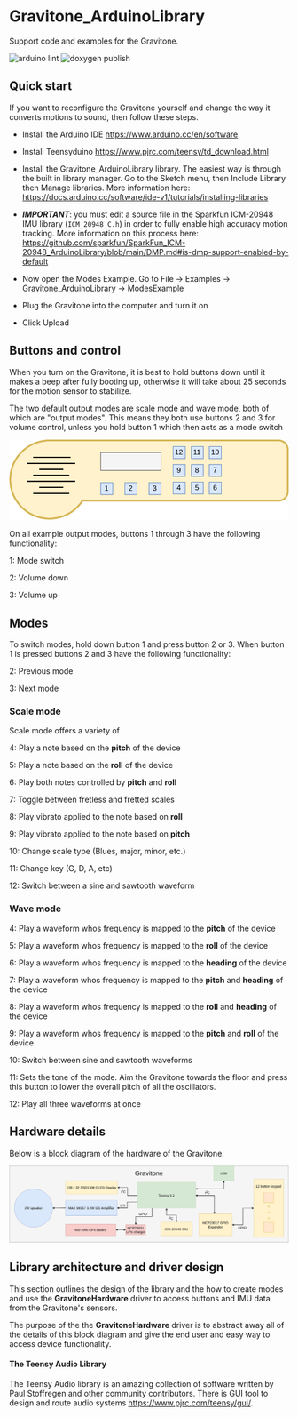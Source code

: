 # Gravitone_ArduinoLibrary

Support code and examples for the Gravitone.

![arduino lint](https://github.com/movetones/Gravitone_ArduinoLibrary/actions/workflows/main.yml/badge.svg)
![doxygen publish](https://github.com/movetones/Gravitone_ArduinoLibrary/actions/workflows/doc-deploy.yml/badge.svg)

## Quick start

If you want to reconfigure the Gravitone yourself and change the way it converts motions to sound, then follow these steps.

- Install the Arduino IDE https://www.arduino.cc/en/software
- Install Teensyduino https://www.pjrc.com/teensy/td_download.html
- Install the Gravitone_ArduinoLibrary library. The easiest way is through the built in library manager. Go to the Sketch menu, then Include Library then Manage libraries. More information here: https://docs.arduino.cc/software/ide-v1/tutorials/installing-libraries

- ***IMPORTANT***: you must edit a source file in the Sparkfun ICM-20948 IMU library (```ICM_20948_C.h```) in order to fully enable high accuracy motion tracking. More information on this process here: https://github.com/sparkfun/SparkFun_ICM-20948_ArduinoLibrary/blob/main/DMP.md#is-dmp-support-enabled-by-default

- Now open the Modes Example. Go to File -> Examples -> Gravitone_ArduinoLibrary -> ModesExample
- Plug the Gravitone into the computer and turn it on
- Click Upload



## Buttons and control

When you turn on the Gravitone, it is best to hold buttons down until it makes a beep after fully booting up, otherwise it will take about 25 seconds for the motion sensor to stabilize.

The two default output modes are scale mode and wave mode, both of which are "output modes". This means they both use buttons 2 and 3 for volume control, unless you hold button 1 which then acts as a mode switch

<img src='images/button-mapping.png'/>

On all example output modes, buttons 1 through 3 have the following functionality:

1: Mode switch

2: Volume down

3: Volume up

## Modes
To switch modes, hold down button 1 and press button 2 or 3. When button 1 is pressed buttons 2 and 3 have the following functionality:

2: Previous mode

3: Next mode


### Scale mode
Scale mode offers a variety of 

4: Play a note based on the **pitch** of the device

5: Play a note based on the **roll** of the device

6: Play both notes controlled by **pitch** and **roll** 

7: Toggle between fretless and fretted scales

8: Play vibrato applied to the note based on **roll**

9: Play vibrato applied to the note based on **pitch**

10: Change scale type (Blues, major, minor, etc.)

11: Change key (G, D, A, etc)

12: Switch between a sine and sawtooth waveform


### Wave mode
4: Play a waveform whos frequency is mapped to the **pitch** of the device

5: Play a waveform whos frequency is mapped to the **roll** of the device

6: Play a waveform whos frequency is mapped to the **heading** of the device

7: Play a waveform whos frequency is mapped to the **pitch** and **heading** of the device

8: Play a waveform whos frequency is mapped to the **roll** and **heading** of the device

9: Play a waveform whos frequency is mapped to the **pitch** and **roll** of the device

10: Switch between sine and sawtooth waveforms

11: Sets the tone of the mode. Aim the Gravitone towards the floor and press this button to lower the overall pitch of all the oscillators.

12: Play all three waveforms at once


## Hardware details
Below is a block diagram of the hardware of the Gravitone. 

<img src="images/block-diagram.png"/>


## Library architecture and driver design
This section outlines the design of the library and the how to create modes and use the **GravitoneHardware** driver to access buttons and IMU data from the Gravitone's sensors.

The purpose of the the **GravitoneHardware** driver is to abstract away all of the details of this block diagram and give the end user and easy way to access device functionality.


#### The Teensy Audio Library
The Teensy Audio library is an amazing collection of software written by Paul Stoffregen and other community contributors. There is GUI tool to design and route audio systems https://www.pjrc.com/teensy/gui/. 
